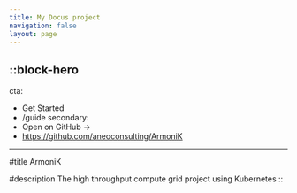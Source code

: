 ```yaml
---
title: My Docus project
navigation: false
layout: page
---
```


::block-hero
---
cta:
  - Get Started
  - /guide
secondary:
  - Open on GitHub →
  - https://github.com/aneoconsulting/ArmoniK
---

#title
ArmoniK

#description
The high throughput compute grid project using Kubernetes
::


<!-- 
Pour l'installation
- faire une première propal avec une séparation dev et prod et linux et windows

Pour le système, ajouter les articles du dossier docs (à voir le titre et la séparation que l'on veut faire)

mettre à jour cette page et voir pour y mettre des petites cases (les avantages)
 -->
